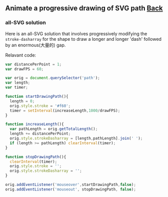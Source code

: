 ## Animate a progressive drawing of SVG path [Back](./../canvas.md)

### all-SVG solution

Here is an all-SVG solution that involves progressively modifying the `stroke-dasharray` for the shape to draw a longer and longer 'dash' followed by an enormous(大量的) gap.

Relavant code:

```js
var distancePerPoint = 1;
var drawFPS = 60;

var orig = document.querySelector('path');
var length;
var timer;

function startDrawingPath(){
  length = 0;
  orig.style.stroke = '#f60';
  timer = setInterval(increaseLength,1000/drawFPS);
}

function increaseLength(){
  var pathLength = orig.getTotalLength();
  length += distancePerPoint;
  orig.style.strokeDasharray = [length,pathLength].join(' ');
  if (length >= pathLength) clearInterval(timer);
}

function stopDrawingPath(){
  clearInterval(timer);
  orig.style.stroke = '';
  orig.style.strokeDasharray = '';
}

orig.addEventListener('mouseover',startDrawingPath,false);
orig.addEventListener('mouseout', stopDrawingPath, false);
```